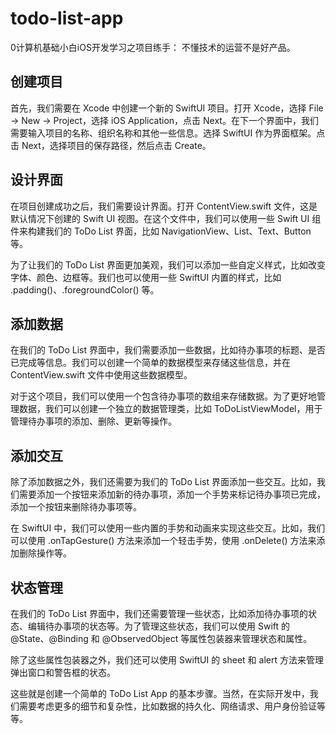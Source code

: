 # todo-list-app
0计算机基础小白iOS开发学习之项目练手：
不懂技术的运营不是好产品。

## 创建项目
首先，我们需要在 Xcode 中创建一个新的 SwiftUI 项目。打开 Xcode，选择 File -> New -> Project，选择 iOS Application，点击 Next。在下一个界面中，我们需要输入项目的名称、组织名称和其他一些信息。选择 SwiftUI 作为界面框架。点击 Next，选择项目的保存路径，然后点击 Create。

## 设计界面
在项目创建成功之后，我们需要设计界面。打开 ContentView.swift 文件，这是默认情况下创建的 Swift UI 视图。在这个文件中，我们可以使用一些 Swift UI 组件来构建我们的 ToDo List 界面，比如 NavigationView、List、Text、Button 等。

为了让我们的 ToDo List 界面更加美观，我们可以添加一些自定义样式，比如改变字体、颜色、边框等。我们也可以使用一些 SwiftUI 内置的样式，比如 .padding()、.foregroundColor() 等。

## 添加数据
在我们的 ToDo List 界面中，我们需要添加一些数据，比如待办事项的标题、是否已完成等信息。我们可以创建一个简单的数据模型来存储这些信息，并在 ContentView.swift 文件中使用这些数据模型。

对于这个项目，我们可以使用一个包含待办事项的数组来存储数据。为了更好地管理数据，我们可以创建一个独立的数据管理类，比如 ToDoListViewModel，用于管理待办事项的添加、删除、更新等操作。

## 添加交互
除了添加数据之外，我们还需要为我们的 ToDo List 界面添加一些交互。比如，我们需要添加一个按钮来添加新的待办事项，添加一个手势来标记待办事项已完成，添加一个按钮来删除待办事项等。

在 SwiftUI 中，我们可以使用一些内置的手势和动画来实现这些交互。比如，我们可以使用 .onTapGesture() 方法来添加一个轻击手势，使用 .onDelete() 方法来添加删除操作等。

## 状态管理
在我们的 ToDo List 界面中，我们还需要管理一些状态，比如添加待办事项的状态、编辑待办事项的状态等。为了管理这些状态，我们可以使用 Swift 的 @State、@Binding 和 @ObservedObject 等属性包装器来管理状态和属性。

除了这些属性包装器之外，我们还可以使用 SwiftUI 的 sheet 和 alert 方法来管理弹出窗口和警告框的状态。

这些就是创建一个简单的 ToDo List App 的基本步骤。当然，在实际开发中，我们需要考虑更多的细节和复杂性，比如数据的持久化、网络请求、用户身份验证等等。
